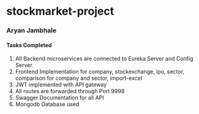 # stockmarket-project

### Aryan Jambhale

#### Tasks Completed
1. All Backend microservices are connected to Eureka Server and Config Server.
2. Frontend Implementation for company, stockexchange, ipo, sector, comparison for company and sector, import-excel
3. JWT implemented with API gateway
4. All routes are forwarded through Port 9998
5. Swagger Documentation for all API
6. Mongodb Database used
